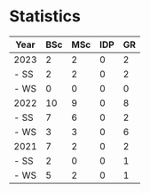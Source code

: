 # Statistics

| Year | BSc | MSc | IDP | GR |
|------|-----|-----|-----|----|
| 2023 |   2 |   2 |   0 |  2 |
| - SS |   2 |   2 |   0 |  2 |
| - WS |   0 |   0 |   0 |  0 |
| 2022 |  10 |   9 |   0 |  8 |
| - SS |   7 |   6 |   0 |  2 |
| - WS |   3 |   3 |   0 |  6 |
| 2021 |   7 |   2 |   0 |  2 |
| - SS |   2 |   0 |   0 |  1 |
| - WS |   5 |   2 |   0 |  1 |
